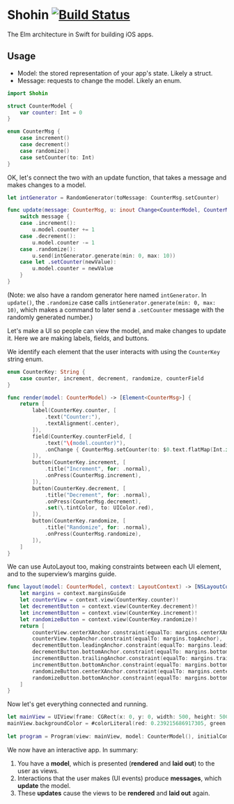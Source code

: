 # Shohin [![Build Status](https://travis-ci.org/RoyalIcing/Shohin.svg?branch=master)](https://travis-ci.org/RoyalIcing/Shohin)

The Elm architecture in Swift for building iOS apps.

## Usage

- Model: the stored representation of your app's state. Likely a struct.
- Message: requests to change the model. Likely an enum.

~~~swift
import Shohin

struct CounterModel {
	var counter: Int = 0
}

enum CounterMsg {
	case increment()
	case decrement()
	case randomize()
	case setCounter(to: Int)
}
~~~

OK, let's connect the two with an update function, that takes a message and makes changes to a model.

~~~swift
let intGenerator = RandomGenerator(toMessage: CounterMsg.setCounter)

func update(message: CounterMsg, u: inout Change<CounterModel, CounterMsg>) {
	switch message {
	case .increment():
		u.model.counter += 1
	case .decrement():
		u.model.counter -= 1
	case .randomize():
		u.send(intGenerator.generate(min: 0, max: 10))
	case let .setCounter(newValue):
		u.model.counter = newValue
	}
}
~~~

(Note: we also have a random generator here named `intGenerator`. In `update()`, the `.randomize` case calls `intGenerator.generate(min: 0, max: 10)`, which makes a command to later send a `.setCounter` message with the randomly generated number.)

Let's make a UI so people can view the model, and make changes to update it. Here we are making labels, fields, and buttons.

We identify each element that the user interacts with using the `CounterKey` string enum.

~~~swift
enum CounterKey: String {
	case counter, increment, decrement, randomize, counterField
}

func render(model: CounterModel) -> [Element<CounterMsg>] {
	return [
		label(CounterKey.counter, [
			.text("Counter:"),
			.textAlignment(.center),
		]),
		field(CounterKey.counterField, [
			.text("\(model.counter)"),
			.onChange { CounterMsg.setCounter(to: $0.text.flatMap(Int.init) ?? 0) }
		]),
		button(CounterKey.increment, [
			.title("Increment", for: .normal),
			.onPress(CounterMsg.increment),
		]),
		button(CounterKey.decrement, [
			.title("Decrement", for: .normal),
			.onPress(CounterMsg.decrement),
			.set(\.tintColor, to: UIColor.red),
		]),
		button(CounterKey.randomize, [
			.title("Randomize", for: .normal),
			.onPress(CounterMsg.randomize),
		]),
	]
}
~~~

We can use AutoLayout too, making constraints between each UI element, and to the superview’s margins guide.

~~~swift
func layout(model: CounterModel, context: LayoutContext) -> [NSLayoutConstraint] {
	let margins = context.marginsGuide
	let counterView = context.view(CounterKey.counter)!
	let decrementButton = context.view(CounterKey.decrement)!
	let incrementButton = context.view(CounterKey.increment)!
	let randomizeButton = context.view(CounterKey.randomize)!
	return [
		counterView.centerXAnchor.constraint(equalTo: margins.centerXAnchor),
		counterView.topAnchor.constraint(equalTo: margins.topAnchor),
		decrementButton.leadingAnchor.constraint(equalTo: margins.leadingAnchor),
		decrementButton.bottomAnchor.constraint(equalTo: margins.bottomAnchor),
		incrementButton.trailingAnchor.constraint(equalTo: margins.trailingAnchor),
		incrementButton.bottomAnchor.constraint(equalTo: margins.bottomAnchor),
		randomizeButton.centerXAnchor.constraint(equalTo: margins.centerXAnchor),
		randomizeButton.bottomAnchor.constraint(equalTo: margins.bottomAnchor),
	]
}
~~~

Now let's get everything connected and running.

~~~swift
let mainView = UIView(frame: CGRect(x: 0, y: 0, width: 500, height: 500))
mainView.backgroundColor = #colorLiteral(red: 0.239215686917305, green: 0.674509823322296, blue: 0.968627452850342, alpha: 1.0)
		
let program = Program(view: mainView, model: CounterModel(), initialCommand: [], update: update, render: render, layout: layout)
~~~

We now have an interactive app. In summary:

1. You have a **model**, which is presented (**rendered** and **laid out**) to the user as views.
2. Interactions that the user makes (UI events) produce **messages**, which **update** the model.
3. These **updates** cause the views to be **rendered** and **laid out** again.
